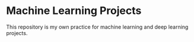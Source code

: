 # Machine Learning Projects

This repository is my own practice for machine learning and deep learning projects.

